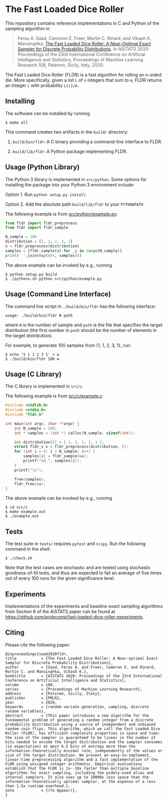 # The Fast Loaded Dice Roller

This repository contains reference implementations in C and Python
of the sampling algorithm in

> Feras A. Saad, Cameron E. Freer, Martin C. Rinard, and Vikash K. Mansinghka.
[The Fast Loaded Dice Roller: A Near-Optimal Exact Sampler for Discrete Probability Distributions](http://fsaad.mit.edu/assets/SFRM-FLDR-AISTATS-2020.pdf).
In AISTATS 2020: Proceedings of the 23rd International Conference on
Artificial Intelligence and Statistics, Proceedings of Machine Learning
Research 108, Palermo, Sicily, Italy, 2020.

The Fast Loaded Dice Roller (FLDR) is a fast algorithm for rolling an
n-sided die.  More specifically, given a list `L` of `n` integers
that sum to `m`, FLDR returns an integer `i` with probability `L[i]/m`.

## Installing

The software can be installed by running

    $ make all

This command creates two artifacts in the `build/` directory:

1. `build/bin/fldr`: A C binary providing a command-line interface to FLDR.

2. `build/lib/fldr`: A Python package implementing FLDR.

## Usage (Python Library)

The Python 3 library is implemented in `src/python`. Some
options for installing the package into your Python 3 environment include:

  Option 1. Run `python setup.py install`.

  Option 2. Add the absolute path `build/lib/fldr` to your `PYTHONPATH`

The following example is from [src/python/example.py](src/python/example.py):

```python
from fldr import fldr_preprocess
from fldr import fldr_sample

N_sample = 100
distribution = [1, 1, 2, 3, 1]
x = fldr_preprocess(distribution)
samples = [fldr_sample(x) for _i in range(N_sample)]
print(' '.join(map(str, samples)))
```

The above example can be invoked by e.g., running

    $ python setup.py build
    $ ./pythenv.sh python src/python/example.py

## Usage (Command Line Interface)

The command line script in `./build/bin/fldr` has the following interface:

    usage: ./build/bin/fldr N path

where `N` is the number of sample and `path` is the file that specifies
the target distribution (the first number in `path` should be the number
of elements in the target distribution).

For example, to generate 100 samples from {1, 1, 2, 3, 1}, run:

    $ echo '5 1 1 2 3 1' > w
    $ ./build/bin/fldr 100 w

## Usage (C Library)

The C library is implemented in `src/c`.

The following example is from [src/c/example.c](src/c/example.c):

```c
#include <stdlib.h>
#include <stdio.h>
#include "fldr.h"

int main(int argc, char **argv) {
    int N_sample = 100;
    int * samples = (int *) calloc(N_sample, sizeof(int));

    int distribution[5] = { 1, 1, 2, 3, 1 };
    struct fldr_s x = fldr_preprocess(distribution, 5);
    for (int i = 0; i < N_sample; i++) {
        samples[i] = fldr_sample(&x);
        printf("%d ", samples[i]);
    }
    printf("\n");

    free(samples);
    fldr_free(&x);
}
```

The above example can be invoked by e.g., running

    $ cd src/c
    $ make example.out
    $ ./example.out

## Tests

The test suite in `tests/` requires `pytest` and `scipy`.
Run the following command in the shell:

    $ ./check.sh

Note that the test cases are stochastic and are tested using stochastic
goodness-of-fit tests, and thus are expected to fail an average of
five times out of every 100 runs for the given significance level.

## Experiments

Implementations of the experiments and baseline exact sampling algorithms
from Section 6 of the AISTATS paper can be found at
https://github.com/probcomp/fast-loaded-dice-roller-experiments.

## Citing

Please cite the following paper:

    @inproceedings{saad2020fldr,
    title           = {The Fast Loaded Dice Roller: A Near-optimal Exact Sampler for Discrete Probability Distributions},
    author          = {Saad, Feras A. and Freer, Cameron E. and Rinard, Martin C. and Mansinghka, Vikash K.},
    booktitle       = {AISTATS 2020: Proceedings of the 23rd International Conference on Artificial Intelligence and Statistics},
    volume          = 108,
    series          = {Proceedings of Machine Learning Research},
    address         = {Palermo, Sicily, Italy},
    publisher       = {PMLR},
    year            = 2020,
    keywords        = {random variate generation, sampling, discrete random variables},
    abstract        = {This paper introduces a new algorithm for the fundamental problem of generating a random integer from a discrete probability distribution using a source of independent and unbiased random coin flips. This algorithm, which we call the Fast Loaded Dice Roller (FLDR), has efficient complexity properties in space and time: the size of the sampler is guaranteed to be linear in the number of bits needed to encode the target distribution and the sampler consumes (in expectation) at most 6.5 bits of entropy more than the information-theoretically minimal rate, independently of the values or size of the target distribution. We present an easy-to-implement, linear-time preprocessing algorithm and a fast implementation of the FLDR using unsigned integer arithmetic. Empirical evaluations establish that the FLDR is 2x--10x faster than multiple baseline algorithms for exact sampling, including the widely-used alias and interval samplers. It also uses up to 10000x less space than the information-theoretically optimal sampler, at the expense of a less than 1.5x runtime overhead.},
    note            = {(To Appear)},
    }
